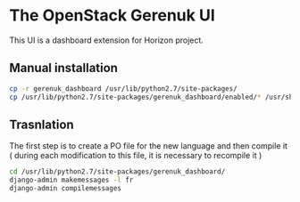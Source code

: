 # The OpenStack Gerenuk UI

This UI is a dashboard extension for Horizon project.


## Manual installation

```bash
cp -r gerenuk_dashboard /usr/lib/python2.7/site-packages/
cp /usr/lib/python2.7/site-packages/gerenuk_dashboard/enabled/* /usr/share/openstack-dashboard/openstack_dashboard/local/enabled/
```

## Trasnlation
The first step is to create a PO file for the new language and then compile it ( during each modification to this file, it is necessary to recompile it )
```bash
cd /usr/lib/python2.7/site-packages/gerenuk_dashboard/
django-admin makemessages -l fr 
django-admin compilemessages
```


